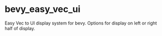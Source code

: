 # bevy_easy_vec_ui
Easy Vec to UI display system for bevy. Options for display on left or right half of display.
